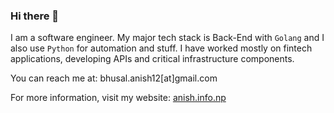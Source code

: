 ### Hi there 👋
I am a software engineer. My major tech stack is Back-End with `Golang` and I also use `Python` for automation and stuff. I have worked mostly on fintech applications, developing APIs and critical infrastructure components. 

You can reach me at: bhusal.anish12[at]gmail.com

For more information, visit my website: [anish.info.np](http://anish.info.np)

